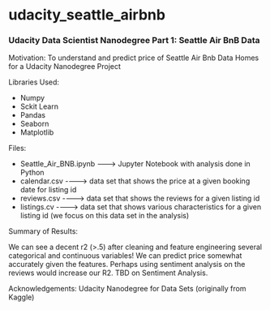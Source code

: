 # udacity_seattle_airbnb
### Udacity Data Scientist Nanodegree Part 1: Seattle Air BnB Data

Motivation:  To understand and predict price of Seattle Air Bnb Data Homes for a Udacity Nanodegree Project

Libraries Used: 
- Numpy
- Sckit Learn
- Pandas
- Seaborn
- Matplotlib

Files:
- Seattle_Air_BNB.ipynb ---> Jupyter Notebook with analysis done in Python
- calendar.csv ----> data set that shows the price at a given booking date for listing id
- reviews.csv ----> data set that shows the reviews for a given listing id
- listings.cv ----> data set that shows various characteristics for a given listing id (we focus on this data set in the analysis) 

Summary of Results:

We can see a decent r2 (>.5) after cleaning and feature engineering several categorical and continuous variables! We can predict price somewhat accurately given the features.  Perhaps using sentiment analysis on the reviews would increase our R2. TBD on Sentiment Analysis. 


Acknowledgements:  Udacity Nanodegree for Data Sets (originally from Kaggle) 
